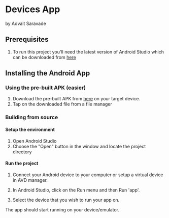 # Devices App
by Advait Saravade

## Prerequisites
1. To run this project you'll need the latest version of Android Studio which can be downloaded from [here](https://developer.android.com/studio)

## Installing the Android App
### Using the pre-built APK (easier)
1. Download the pre-built APK from [here](https://raw.githubusercontent.com/advaitsaravade/Devices-Compose-Kotlin/main/release/app-release.apk) on your target device.
2. Tap on the downloaded file from a file manager

### Building from source
#### Setup the environment
1. Open Android Studio
2. Choose the "Open" button in the window and locate the project directory

#### Run the project
1. Connect your Android device to your computer or setup a virtual device in AVD manager.

2. In Android Studio, click on the Run menu and then Run 'app'.

3. Select the device that you wish to run your app on.

The app should start running on your device/emulator.
